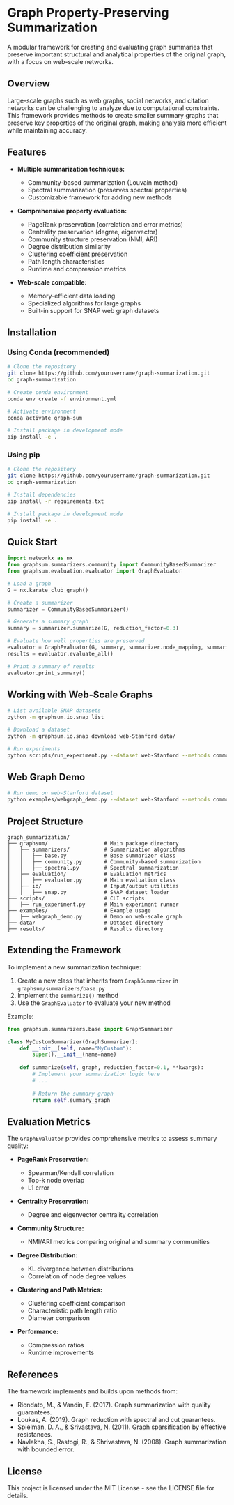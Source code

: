 # Graph Property-Preserving Summarization

A modular framework for creating and evaluating graph summaries that preserve important structural and analytical properties of the original graph, with a focus on web-scale networks.

## Overview

Large-scale graphs such as web graphs, social networks, and citation networks can be challenging to analyze due to computational constraints. This framework provides methods to create smaller summary graphs that preserve key properties of the original graph, making analysis more efficient while maintaining accuracy.

## Features

- **Multiple summarization techniques:**
  - Community-based summarization (Louvain method)
  - Spectral summarization (preserves spectral properties)
  - Customizable framework for adding new methods

- **Comprehensive property evaluation:**
  - PageRank preservation (correlation and error metrics)
  - Centrality preservation (degree, eigenvector)
  - Community structure preservation (NMI, ARI)
  - Degree distribution similarity
  - Clustering coefficient preservation
  - Path length characteristics
  - Runtime and compression metrics

- **Web-scale compatible:**
  - Memory-efficient data loading
  - Specialized algorithms for large graphs
  - Built-in support for SNAP web graph datasets

## Installation

### Using Conda (recommended)

```bash
# Clone the repository
git clone https://github.com/yourusername/graph-summarization.git
cd graph-summarization

# Create conda environment
conda env create -f environment.yml

# Activate environment
conda activate graph-sum

# Install package in development mode
pip install -e .
```

### Using pip

```bash
# Clone the repository
git clone https://github.com/yourusername/graph-summarization.git
cd graph-summarization

# Install dependencies
pip install -r requirements.txt

# Install package in development mode
pip install -e .
```

## Quick Start

```python
import networkx as nx
from graphsum.summarizers.community import CommunityBasedSummarizer
from graphsum.evaluation.evaluator import GraphEvaluator

# Load a graph
G = nx.karate_club_graph()

# Create a summarizer
summarizer = CommunityBasedSummarizer()

# Generate a summary graph
summary = summarizer.summarize(G, reduction_factor=0.3)

# Evaluate how well properties are preserved
evaluator = GraphEvaluator(G, summary, summarizer.node_mapping, summarizer.reverse_mapping)
results = evaluator.evaluate_all()

# Print a summary of results
evaluator.print_summary()
```

## Working with Web-Scale Graphs

```bash
# List available SNAP datasets
python -m graphsum.io.snap list

# Download a dataset
python -m graphsum.io.snap download web-Stanford data/

# Run experiments
python scripts/run_experiment.py --dataset web-Stanford --methods community spectral --reductions 0.1 0.2 0.3
```

## Web Graph Demo

```bash
# Run demo on web-Stanford dataset
python examples/webgraph_demo.py --dataset web-Stanford --methods community --reduction 0.1
```

## Project Structure

```
graph_summarization/
├── graphsum/                  # Main package directory
│   ├── summarizers/           # Summarization algorithms
│   │   ├── base.py            # Base summarizer class
│   │   ├── community.py       # Community-based summarization
│   │   ├── spectral.py        # Spectral summarization
│   ├── evaluation/            # Evaluation metrics
│   │   ├── evaluator.py       # Main evaluation class
│   ├── io/                    # Input/output utilities
│   │   ├── snap.py            # SNAP dataset loader
├── scripts/                   # CLI scripts
│   ├── run_experiment.py      # Main experiment runner
├── examples/                  # Example usage
│   ├── webgraph_demo.py       # Demo on web-scale graph
├── data/                      # Dataset directory
├── results/                   # Results directory
```

## Extending the Framework

To implement a new summarization technique:

1. Create a new class that inherits from `GraphSummarizer` in `graphsum/summarizers/base.py`
2. Implement the `summarize()` method
3. Use the `GraphEvaluator` to evaluate your new method

Example:

```python
from graphsum.summarizers.base import GraphSummarizer

class MyCustomSummarizer(GraphSummarizer):
    def __init__(self, name="MyCustom"):
        super().__init__(name=name)
    
    def summarize(self, graph, reduction_factor=0.1, **kwargs):
        # Implement your summarization logic here
        # ...
        
        # Return the summary graph
        return self.summary_graph
```

## Evaluation Metrics

The `GraphEvaluator` provides comprehensive metrics to assess summary quality:

- **PageRank Preservation:**
  - Spearman/Kendall correlation
  - Top-k node overlap
  - L1 error

- **Centrality Preservation:**
  - Degree and eigenvector centrality correlation

- **Community Structure:**
  - NMI/ARI metrics comparing original and summary communities

- **Degree Distribution:**
  - KL divergence between distributions
  - Correlation of node degree values

- **Clustering and Path Metrics:**
  - Clustering coefficient comparison
  - Characteristic path length ratio
  - Diameter comparison

- **Performance:**
  - Compression ratios
  - Runtime improvements

## References

The framework implements and builds upon methods from:

- Riondato, M., & Vandin, F. (2017). Graph summarization with quality guarantees.
- Loukas, A. (2019). Graph reduction with spectral and cut guarantees.
- Spielman, D. A., & Srivastava, N. (2011). Graph sparsification by effective resistances.
- Navlakha, S., Rastogi, R., & Shrivastava, N. (2008). Graph summarization with bounded error.

## License

This project is licensed under the MIT License - see the LICENSE file for details.